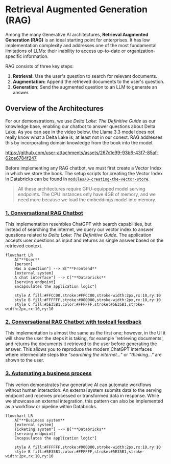# Retrieval Augmented Generation (RAG)

Among the many Generative AI architectures, **Retrieval Augmented Generation (RAG)** is an ideal starting point for enterprises. It has low implementation complexity and addresses one of the most fundamental limitations of LLMs: their inability to access up-to-date or organization-specific information.

RAG consists of three key steps:

1. **Retrieval:** Use the user's question to search for relevant documents.
2. **Augmentation:** Append the retrieved documents to the user's question.
3. **Generation:** Send the augmented question to an LLM to generate an answer.


## Overview of the Architectures

For our demonstrations, we use *Delta Lake: The Definitive Guide* as our knowledge base, enabling our chatbot to answer questions about Delta Lake. As you can see in the video below, the Llama 3.3 model does not really know what a Delta Lake is; at least not in our conext. RAG addresses this by incorporating domain knowledge from the book into the model.

https://github.com/user-attachments/assets/267c1e99-93b6-43f7-85af-62ce6784f247

Before implementing any RAG chatbot, we must first create a Vector Index in which we store the book. The setup scripts for creating the Vector Index in Databricks can be found in [`modules/0-creating-the-vector-store`](modules/0-creating-the-vector-store/README.md).

> All these architectures require GPU-equipped model serving endpoints. The CPU instances only have 4GB of memory, and we need more because we load the embeddings model into memory.

### [1. Conversational RAG Chatbot](/architectures/retrieval-augmented-generation/1-conversational-rag/)

This implementation resembles ChatGPT with search capabilities, but instead of searching the internet, we query our vector index to answer questions related to *Delta Lake: The Definitive Guide*. The application accepts user questions as input and returns an single answer based on the retrieved context.

```mermaid
flowchart LR
    A["**User**
    [person]
    Has a question"] --> B["**Frontend**
    [external system]
    A chat interface"] --> C["**Databricks**
    [serving endpoint]
    Encapsulates the application logic"]
    
    style A fill:#FFCC00,stroke:#FFCC00,stroke-width:2px,rx:10,ry:10
    style B fill:#FFFFFF,stroke:#000000,stroke-width:2px,rx:10,ry:10
    style C fill:#5E35B1,color:#FFFFFF,stroke:#5E35B1,stroke-width:2px,rx:10,ry:10
```

### [2. Conversational RAG Chatbot with toolcall feedback](/architectures/retrieval-augmented-generation/2-conversational-rag-custom-responses/)

This implementation is almost the same as the first one; however, in the UI it will show the user the steps it is taking, for example 'retrieving documents', and returns the documents it retrieved to the user before generating the answer. This allows you to reproduce the modern ChatGPT interfaces where intermediate steps like *"searching the internet..."* or "*thinking..."* are shown to the user.

### [3. Automating a business process](/architectures/retrieval-augmented-generation/3-business-process-automation/)

This verion demonstrates how generative AI can automate workflows without human interaction. An external system submits data to the serving endpoint and receives processed or transformed data in response. While we showcase an external integration, this pattern can also be implemented as a workflow or pipeline within Databricks.

```mermaid
flowchart LR
    A["**Business system**
    [external system]
    Ticketing system"] --> B["**Databricks**
    [serving endpoint]
    Encapsulates the application logic"]
    
    style A fill:#FFFFFF,stroke:#000000,stroke-width:2px,rx:10,ry:10
    style B fill:#5E35B1,color:#FFFFFF,stroke:#5E35B1,stroke-width:2px,rx:10,ry:10
```
